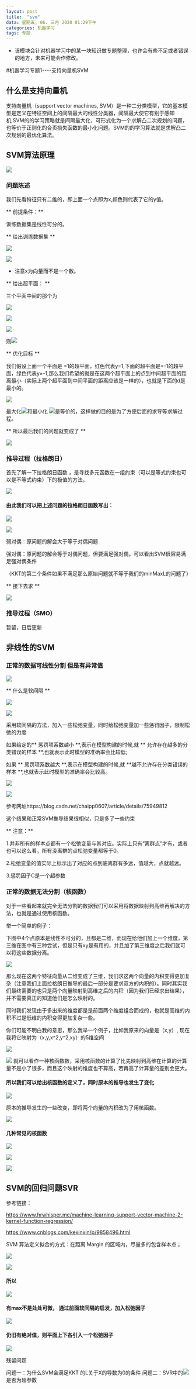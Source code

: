 ```yaml
---
layout: post
title:  "svm"
data: 星期五, 06. 三月 2020 01:29下午 
categories: 机器学习
tags: 专题
---
```

* 该模块会针对机器学习中的某一块知识做专题整理，也许会有些不足或者错误的地方，未来可能会作修改。

#机器学习专题1----支持向量机SVM


## 什么是支持向量机
支持向量机（support vector machines, SVM）是一种二分类模型，它的基本模型是定义在特征空间上的间隔最大的线性分类器，间隔最大使它有别于感知机;SVM的的学习策略就是间隔最大化，可形式化为一个求解凸二次规划的问题，也等价于正则化的合页损失函数的最小化问题。SVM的的学习算法就是求解凸二次规划的最优化算法。

## SVM算法原理

![](imgs/20200308-151312.png)

### 问题陈述

我们先看特征只有二维的，即上面一个点即为x,颜色则代表了它的y值。

** 前提条件：**

训练数据集是线性可分的。

** 给出训练数据集 **

![](imgs/20200308-131340.png)

![](imgs/20200308-131444.png)

* 注意x为向量而不是一个数。

** 给出超平面： **

三个平面中间的那个为

![](imgs/20200308-131722.png)

![](imgs/20200308-151535.png)

![](imgs/20200308-151717.png)

则![](imgs/20200308-151739.png)

** 优化目标 **

我们假设上面一个平面是 =1的超平面，红色代表y=1,下面的超平面是=-1的超平面，绿色代表y=-1,那么我们希望的就是在这两个超平面上的点到中间超平面的距离最小（实际上两个超平面到中间平面的距离应该是一样的），也就是下面的d是最小的。

![](imgs/20200308-152701.png)



最大化![](imgs/20200308-135924.png)和最小化 ![](imgs/20200308-135935.png)是等价的，这样做的目的是为了方便后面的求导等求解过程。

** 所以最后我们的问题就变成了  **

![](imgs/20200308-133616.png)

### 推导过程（拉格朗日）

>
首先了解一下拉格朗日函数 ，是寻找多元函数在一组约束（可以是等式约束也可以是不等式约束）下的极值的方法。

![](imgs/20200308-133958.png)

#### 由此我们可以把上述问题的拉格朗日函数写出： 


![](imgs/20200308-134506.png)

![](imgs/20200308-162245.png)

弱对偶：原问题的解会大于等于对偶问题

强对偶：原问题的解会等于对偶问题，但要满足强对偶，可以看出SVM很容易满足强对偶条件

（KKT的第二个条件如果不满足那么原始问题就不等于我们的minMaxL的问题了）


** 接下去求 **

![](imgs/20200308-162714.png)

### 推导过程（SMO）
暂留，日后更新

## 非线性的SVM


### 正常的数据可线性分割 但是有异常值

![](imgs/20200308-184434.png)


** 什么是软间隔 **
>
![](imgs/20200308-232203.png)
>
![](imgs/20200308-232232.png)


采用软间隔的方法，加入一些松弛变量，同时给松弛变量加一些惩罚因子，限制松弛的力度

如果给定的** 惩罚项系数越小 **,表示在模型构建的时候,就
** 允许存在越多的分类错误的样本 **,也就表示此时模型的准确率会比较低;

如果 ** 惩罚项系数越大 **,表示在模型构建的时候,就
**越不允许存在分类错误的样本 **,也就表示此时模型的准确率会比较高。

![](imgs/20200308-184852.png)

![](imgs/20200308-191444.png)

参考网址https://blog.csdn.net/chaipp0607/article/details/75949812

这个结果和正常SVM推导结果很相似，只是多了一些约束

** 注意：**

1.并非所有的样本点都有一个松弛变量与其对应。实际上只有“离群点”才有，或者也可以这么看，所有没离群的点松弛变量都等于0。

2.松弛变量的值实际上标示出了对应的点到底离群有多远，值越大，点就越远。

3.惩罚因子C是一个超参数

### 正常的数据无法分割（核函数）
对于一些看起来就完全无法分割的数据我们可以采用将数据映射到高维再解决的方法，也就是通过使用核函数。

举一个简单的例子：

下图中4个点原本是线性不可分的，且都是二维，而现在给他们加上一个维度，第三维在图中有三种尝试，但是只有xy是有用的，并且加了第三维度之后我们就可以将这些数据分离。

![](imgs/20200309-100436.png)

那么现在这两个特征向量从二维变成了三维，我们求这两个向量的内积变得更加复杂（注意我们上面拉格朗日推导的最后一部分是要求双方的内积的）。同时其实我们最终需要的也只是两个向量映射到高维之后的内积（因为我们已经求出结果），并不需要真正的知道他们是怎么映射的。

同时我们发现由于多出来的维度都是是前面两个维度组合而成的，也就是高维的内积不过是低维的内积变得更加复杂一些。

>
你们可能不明白我的意思，那么我举一个例子，比如我原来的向量是（x,y）,
现在我将它映射为（x,y,x^2,y^2,xy）的5维空间
>
![](imgs/20200309-102259.png)
>
![](imgs/20200309-102357.png) 就可以看作一种核函数数，采用核函数的计算了比先映射到高维在计算的计算量不是小了很多，而且这个映射的维度也不算高，若再高了计算量的差别会更大。

#### 所以我们可以给出核函数的定义了，同时原本的推导也发生了变化
![](imgs/20200309-100956.png)
 
 原本的推导发生的一些改变，即将两个向量的内积改为了用核函数。
 
![](imgs/20200309-101608.png)

#### 几种常见的核函数

>
![](imgs/20200309-101720.png)

>
![](imgs/20200309-101735.png)

>
![](imgs/20200309-101814.png)


## SVM的回归问题SVR
参考链接：

https://www.hrwhisper.me/machine-learning-support-vector-machine-2-kernel-function-regression/

https://www.cnblogs.com/kexinxin/p/9858496.html

SVM 算法定义拟合的方式：在距离 Margin 的区域内，尽量多的包含样本点；

![](imgs/20200308-232637.png)

![](imgs/20200308-232655.png)

#### 所以

![](imgs/20200308-232534.png)

#### 有max不是处处可微， 通过前面软间隔的启发，加入松弛因子 

![](imgs/20200308-232801.png)

#### 仍旧有绝对值，则平面上下各引入一个松弛因子

![](imgs/20200308-232926.png)



>
残留问题
>
问题一：为什么SVM会满足KKT 的L关于X的导数为0的条件
问题二：SVR中的![](imgs/20200308-232952.png)是否为超参数






